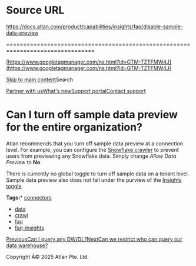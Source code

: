# Source URL
https://docs.atlan.com/product/capabilities/insights/faq/disable-sample-data-preview

================================================================================

<!--
canonical: https://docs.atlan.com/product/capabilities/insights/faq/disable-sample-data-preview
link-alternate: https://docs.atlan.com/product/capabilities/insights/faq/disable-sample-data-preview
meta-description: Atlan recommends that you turn off sample data preview at a connection level. For example, you can configure the [Snowflake crawler](/apps/connectors/data-warehouses/snowflake/how-tos/crawl-snowflake) to prevent users from previewing any Snowflake data.
meta-docsearch:docusaurus_tag: docs-default-current
meta-docsearch:language: en
meta-docsearch:version: current
meta-docusaurus_locale: en
meta-docusaurus_tag: docs-default-current
meta-docusaurus_version: current
meta-generator: Docusaurus v3.8.1
meta-og-description: Atlan recommends that you turn off sample data preview at a connection level. For example, you can configure the [Snowflake crawler](/apps/connectors/data-warehouses/snowflake/how-tos/crawl-snowflake) to prevent users from previewing any Snowflake data.
meta-og-locale: en
meta-og-title: Can I turn off sample data preview for the entire organization? | Atlan Documentation
meta-og-url: https://docs.atlan.com/product/capabilities/insights/faq/disable-sample-data-preview
meta-twitter:card: summary_large_image
meta-viewport: width=device-width,initial-scale=1
title: Can I turn off sample data preview for the entire organization? | Atlan Documentation
-->

[https://www.googletagmanager.com/ns.html?id=GTM-TZTFMW4J](https://www.googletagmanager.com/ns.html?id=GTM-TZTFMW4J)

[Skip to main content](#__docusaurus_skipToContent_fallback)Search

[Partner with us](https://docs.google.com/forms/d/e/1FAIpQLScuAIhCm2GS7YFstrOjawbP8J7PUmOynQo7wI2yGCcCyEcVSw/viewform)[What's new](https://shipped.atlan.com/)[Support portal](https://atlan.zendesk.com/auth/v2/login/signin?return_to=https%3A%2F%2Fatlan.zendesk.com%2Fhc%2Fen-us&theme=hc&locale=en-us&brand_id=1900000425113&auth_origin=1900000425113%2Cfalse%2Ctrue)[Contact support](/support/submit-request)

Can I turn off sample data preview for the entire organization?
===============================================================

Atlan recommends that you turn off sample data preview at a connection level. For example, you can configure the [Snowflake crawler](/apps/connectors/data-warehouses/snowflake/how-tos/crawl-snowflake) to prevent users from previewing any Snowflake data. Simply change *Allow Data Preview* to **No**.

There is currently no global toggle to turn off sample data on a tenant level. Sample data preview also does not fall under the purview of the [Insights toggle](/product/capabilities/governance/custom-metadata/how-tos/disable-data-access).

**Tags:*** [connectors](/tags/connectors)
* [data](/tags/data)
* [crawl](/tags/crawl)
* [faq](/tags/faq)
* [faq\-insights](/tags/faq-insights)

[PreviousCan I query any DW/DL?](/product/capabilities/insights/faq/query-any-dw-dl)[NextCan we restrict who can query our data warehouse?](/product/capabilities/insights/faq/restrict-querying-data-warehouse)

Copyright Â© 2025 Atlan Pte. Ltd.

